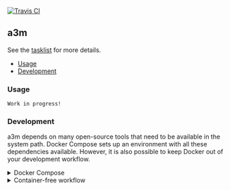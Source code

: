 [![Travis CI](https://travis-ci.org/sevein/a3m.svg?branch=main)](https://travis-ci.org/sevein/a3m)

## a3m

See the [tasklist](https://www.notion.so/a3m-acfaae80a800407b80317b7efd3b76bf) for more details.

- [Usage](#usage)
- [Development](#development)

### Usage

    Work in progress!

### Development

a3m depends on many open-source tools that need to be available in the system path. Docker Compose sets up an environment with all these dependencies available. However, it is also possible to keep Docker out of your development workflow.

<details>
<summary>Docker Compose</summary>

Try the following if you feel confortable using our Makefile:

    make create-volume build bootstrap restart

Otherwise, follow these steps:

    # Create the external data volume
    mkdir -p hack/compose-volume
    docker volume create --opt type=none --opt o=bind --opt device=./hack/compose-volume a3m-pipeline-data

    # Build service
    env COMPOSE_DOCKER_CLI_BUILD=1 DOCKER_BUILDKIT=1 docker-compose build

    # Create database
    docker-compose run --rm --no-deps --entrypoint /a3m/manage.py a3m migrate --noinput

    # Bring the service up
    docker-compose up -d a3m

You're ready to submit a transfer:

    # Submit a transfer
    docker-compose run --rm --entrypoint sh a3m -c "python -m a3m.server.rpc.client a3m:7000"

    # Find the AIP generated
    find hack/compose-volume -name "*.7z";

</details>

<details>
<summary>Container-free workflow</summary>

Be aware that a3m has application dependencies that need to be available in the
system path. The Docker image makes them all available while in this workflow
you may have to ensure they're available manually.

Start checking out this repository and create the Python environment in it:

    python -m venv .venv

Enable the environment:

    source .venv/bin/activate

Install the dependencies:

    pip install -r requirements-dev.txt

Run the tests:

    pytest -p no:warnings

Populate the internal database:

    ./manage.py migrate

Run a3m server:

    env A3M_RPC_BIND_ADDRESS=127.0.0.1:7000 python -m a3m

Start a new transfer:

    $ python -m a3m.server.rpc.client 127.0.0.1:7000
    Transfer created: afe8898c-a194-42ce-84de-4021f2795fb2
    Done!

You can find both the database and the shared directory under `~/.local/share/a3m/`.

</details>
